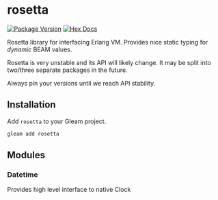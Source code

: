 # rosetta

[![Package Version](https://img.shields.io/hexpm/v/rosetta)](https://hex.pm/packages/rosetta)
[![Hex Docs](https://img.shields.io/badge/hex-docs-ffaff3)](https://hexdocs.pm/rosetta/)

Rosetta library for interfacing Erlang VM.
Provides nice static typing for _dynamic_ BEAM values.

Rosetta is very unstable and its API will likely change.
It may be split into two/three separate packages in the future.

Always pin your versions until we reach API stability.

## Installation

Add `rosetta` to your Gleam project.
```sh
gleam add rosetta
```

## Modules

### Datetime
Provides high level interface to native Clock
